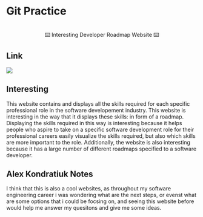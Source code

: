 # Git Practice
<p align="center">
    <br>             
        ⌨️ Interesting Developer Roadmap Website ⌨️
    <br>
</p>           

## Link
             
[<img src="https://img.shields.io/badge/r.-Developer%20Roadmaps-lightgrey"/>](https://roadmap.sh/)
            
## Interesting
             
This website contains and displays all the skills required for each specific professional role in the software developement industry. This website is interesting in the way that it displays these skills: in form of a roadmap. Displaying the skills required in this way is interesting because it helps people who aspire to take on a specific software development role for their professional careers easily visualize the skills required, but also which skills are more important to the role. Additionally, the website is also interesting because it has a large number of different roadmaps specified to a software developer. 
              
## Alex Kondratiuk Notes
I think that this is also a cool websites, as throughout my software engineering career i was wondering what are the next steps, or evenst what are some options that i could be focsing on, and seeing this website before would help me answer my quesitons and give me some ideas.
